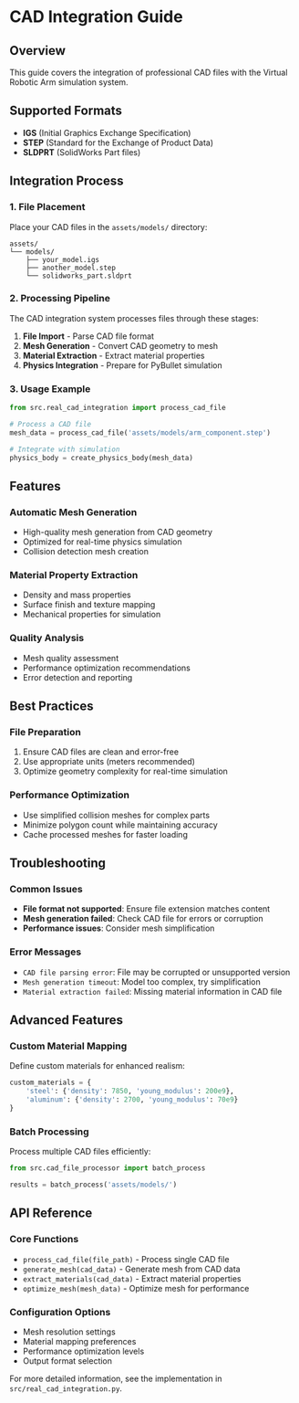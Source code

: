 # CAD Integration Guide

## Overview
This guide covers the integration of professional CAD files with the Virtual Robotic Arm simulation system.

## Supported Formats
- **IGS** (Initial Graphics Exchange Specification)
- **STEP** (Standard for the Exchange of Product Data)
- **SLDPRT** (SolidWorks Part files)

## Integration Process

### 1. File Placement
Place your CAD files in the `assets/models/` directory:
```
assets/
└── models/
    ├── your_model.igs
    ├── another_model.step
    └── solidworks_part.sldprt
```

### 2. Processing Pipeline
The CAD integration system processes files through these stages:
1. **File Import** - Parse CAD file format
2. **Mesh Generation** - Convert CAD geometry to mesh
3. **Material Extraction** - Extract material properties
4. **Physics Integration** - Prepare for PyBullet simulation

### 3. Usage Example
```python
from src.real_cad_integration import process_cad_file

# Process a CAD file
mesh_data = process_cad_file('assets/models/arm_component.step')

# Integrate with simulation
physics_body = create_physics_body(mesh_data)
```

## Features

### Automatic Mesh Generation
- High-quality mesh generation from CAD geometry
- Optimized for real-time physics simulation
- Collision detection mesh creation

### Material Property Extraction
- Density and mass properties
- Surface finish and texture mapping
- Mechanical properties for simulation

### Quality Analysis
- Mesh quality assessment
- Performance optimization recommendations
- Error detection and reporting

## Best Practices

### File Preparation
1. Ensure CAD files are clean and error-free
2. Use appropriate units (meters recommended)
3. Optimize geometry complexity for real-time simulation

### Performance Optimization
- Use simplified collision meshes for complex parts
- Minimize polygon count while maintaining accuracy
- Cache processed meshes for faster loading

## Troubleshooting

### Common Issues
- **File format not supported**: Ensure file extension matches content
- **Mesh generation failed**: Check CAD file for errors or corruption
- **Performance issues**: Consider mesh simplification

### Error Messages
- `CAD file parsing error`: File may be corrupted or unsupported version
- `Mesh generation timeout`: Model too complex, try simplification
- `Material extraction failed`: Missing material information in CAD file

## Advanced Features

### Custom Material Mapping
Define custom materials for enhanced realism:
```python
custom_materials = {
    'steel': {'density': 7850, 'young_modulus': 200e9},
    'aluminum': {'density': 2700, 'young_modulus': 70e9}
}
```

### Batch Processing
Process multiple CAD files efficiently:
```python
from src.cad_file_processor import batch_process

results = batch_process('assets/models/')
```

## API Reference

### Core Functions
- `process_cad_file(file_path)` - Process single CAD file
- `generate_mesh(cad_data)` - Generate mesh from CAD data
- `extract_materials(cad_data)` - Extract material properties
- `optimize_mesh(mesh_data)` - Optimize mesh for performance

### Configuration Options
- Mesh resolution settings
- Material mapping preferences
- Performance optimization levels
- Output format selection

For more detailed information, see the implementation in `src/real_cad_integration.py`.